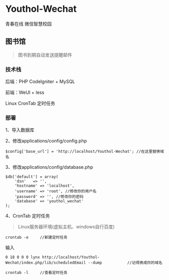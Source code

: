 # Youthol-Wechat
青春在线 微信智慧校园

## 图书馆
>图书到期自动发送提醒邮件 

### 技术栈
后端：PHP CodeIgniter + MySQL

前端：WeUI + less

Linux CronTab 定时任务 

### 部署
1、导入数据库

2、修改applications/config/config.php
```
$config['base_url'] = 'http://localhost/Youthol-Wechat'; //在这里替换域名
```
3、修改applications/config/database.php
```
$db['default'] = array(
	'dsn'	=> '',
	'hostname' => 'localhost',
	'username' => 'root', //修改你的用户名
	'password' => '', //修改你的密码
	'database' => 'youthol_wechat'
);
```
4、CronTab 定时任务
>Linux服务器环境(虚拟主机、windows自行百度)

```
crontab -e     //新建定时任务
``` 
输入
```
0 18 0 0 0 lynx http://localhost/Youthol-Wechat/index.php/lib/scheduledEmail --dump           //记得换成你的域名
```
```
crontab -l     //查看定时任务
``` 






